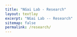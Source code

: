 ```yaml
---
title: "NGai Lab - Research"
layout: textlay
excerpt: "NGai Lab -- Research"
sitemap: false
permalink: /research/
---
```

<!-- 
# Research

Research umbrella: Following directions all aim to strengthen the ability of “copilot”.
Key words: efficient inference, hardware-aware, long context modeling, sparsity, quantization, speculative decoding, semi-parametric  

## Co-design LLM algorithms with hardware properties
Design smarter algorithms that leverage hardware characteristics, e.g., model sparsity, flops and bandwidth ratio, memory hierarchy, cpu and gpu …
Enable impossible training/serving environment ,e.g., offloading, on-device, decentralized training, leveraging model characteristics, e.g., reparameterization, gradient, model structure, user query pattern … 

Example recent work:

[1] Sequoia: Scalable, Robust, and Hardware-aware Speculative Decoding. 2024 

[2] HexGen: Gen Inference of Large-Scale Foundation Model over Heterogeneous Decentralized Environment

[3] Prompt-prompted Mixture of Experts for Efficient LLM Generation. 2024

[4] GaLore: Memory-Efficient LLM Training by Gradient Low-Rank Projection. 2024

[5] Deja Vu: Contextual Sparsity for Efficient LLMs at Inference Time. 2023

[6] FlexGen: High-Throughput Gen Inference of Large Language Models with a Single GPU. 2023

[7] Fine-tuning Language Models over Slow Networks using Activation Compression with Guarantees. 2023

## Long-context modeling and generation
Enable functionality of long-context modeling, e.g., efficiency in fine tuning and serving, extrapolation ability, no context left behind
Enhance advanced long context understanding and instructability, e.g., retention and retrieval of information over long periods, ability to maintain continuity and coherence in long conversations

Example recent work:

[1] TriForce: Lossless Acceleration of Long Sequence Generation with Hierarchical Speculative Decoding. 2024

[2] Megalodon: Efficient LLM Pretraining and Inference with Unlimited Context Length. 2024

[3] Found in the Middle: How Language Models Use Long Contexts Better via Plug-and-Play Positional Encoding. 2024

[4] Get More with LESS: Synthesizing Recurrence with KV Cache Compression for Efficient LLM Inference. 2024

[5] KIVI: A Tuning-Free Asymmetric 2bit Quantization for KV Cache. 2024

[6] Efficient Streaming Language Models with Attention Sinks. 2023

[7] H2O: Heavy-Hitter Oracle for Efficient Gen Inference of Large Language Models. 2023


## Semi-parametric modeling for new scaling law
Enable new scaling law of model pretraining, e.g.,  model-led learning, learn to curate data, learn to use external memory, optimize parameter utilization, adapt to hardware
New paradigm of LLM serving, e.g., plugin contextual - persistent memory for tasks …

Example recent work:

[1] Memory Mosaics: Semi-parametric LLMs. 2024

[2] Learn To be Efficient: Build Structured Sparsity in Large Language Models. 2024

[3] HALOS: Hashing Large Output Space for Cheap Inference. 2022

[4] MONGOOSE: A Learnable LSH Framework for Efficient Neural Network Training. 2021

[5] SLIDE: In Defense of Smart Algorithms over Hardware Acceleration for Large-Scale Deep Learning Systems. 2020

## Enhancing Model’s Lookahead Planning and Reasoning Abilities 
Design new tasks and weakly supervised data collection algorithms for enhancing LLM abilities, e.g., RL, synthetic data, simulated world environment … 
Design new model architecture to extract planning and reasoning abilities, e.g., hierarchical / multiscale architecture, encoding abilities, looking ahead / backtracking… -->